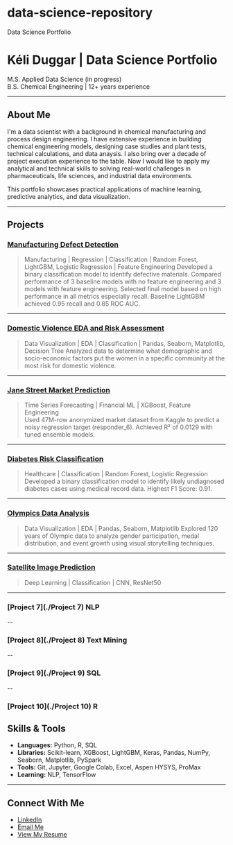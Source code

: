 # data-science-repository
Data Science Portfolio
# Kéli Duggar | Data Science Portfolio

M.S. Applied Data Science (in progress)  
B.S. Chemical Engineering | 12+ years experience  

---

## About Me

I'm a data scientist with a background in chemical manufacturing and process design engineering. I have extensive experience in building chemical engineering models, designing case studies and plant tests, technical calculations, and data anaysis. I also bring over a decade of project execution experience to the table. Now I would like to apply my analytical and technical skills to solving real-world challenges in pharmaceuticals, life sciences, and industrial data environments.

This portfolio showcases practical applications of machine learning, predictive analytics, and data visualization.

---

## Projects

### [Manufacturing Defect Detection](./manufacturing_defect_detection)
> Manufacturing | Regression | Classification | Random Forest, LightGBM, Logistic Regression | Feature Engineering
Developed a binary classification model to identify defective materials. Compared performance of 3 baseline models with no feature engineering and 3 models with feature engineering. Selected final model based on high performance in all metrics especially recall. Baseline LightGBM achieved 0.95 recall and 0.85 ROC AUC.

---

### [Domestic Violence EDA and Risk Assessment](./domestic_violence_risk_analysis)
> Data Visualization | EDA | Classification | Pandas, Seaborn, Matplotlib, Decision Tree
Analyzed data to determine what demographic and socio-economic factors put the women in a specific community at the most risk for domestic violence.

---

### [Jane Street Market Prediction](./jane-street-responder6)
> Time Series Forecasting | Financial ML | XGBoost, Feature Engineering  
Used 47M-row anonymized market dataset from Kaggle to predict a noisy regression target (responder_6). Achieved R² of 0.0129 with tuned ensemble models.

---

### [Diabetes Risk Classification](./diabetes-prediction)
> Healthcare | Classification | Random Forest, Logistic Regression  
Developed a binary classification model to identify likely undiagnosed diabetes cases using medical record data. Highest F1 Score: 0.91.

---

### [Olympics Data Analysis](./olympics-eda)
> Data Visualization | EDA | Pandas, Seaborn, Matplotlib
Explored 120 years of Olympic data to analyze gender participation, medal distribution, and event growth using visual storytelling techniques.

---

### [Satellite Image Prediction](./satellite_image_prediction)
> Deep Learning | Classification | CNN, ResNet50 

---

### [Project 7](./Project 7) NLP

--

### [Project 8](./Project 8) Text Mining

--

### [Project 9](./Project 9) SQL

--

### [Project 10](./Project 10) R


## Skills & Tools

- **Languages:** Python, R, SQL  
- **Libraries:** Scikit-learn, XGBoost, LightGBM,  Keras, Pandas, NumPy, Seaborn, Matplotlib, PySpark
- **Tools:** Git, Jupyter, Google Colab, Excel, Aspen HYSYS, ProMax  
- **Learning:** NLP, TensorFlow

---

## Connect With Me

- [LinkedIn](https://www.linkedin.com/in/kéli-duggar-84889299)
- [Email Me](mailto:keliduggar@gmail.com)
- [View My Resume](./documents/Resume%20of%20Keli%20Duggar.pdf)

